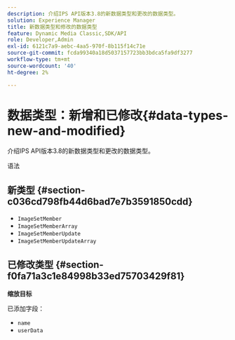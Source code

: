 ```yaml
---
description: 介绍IPS API版本3.8的新数据类型和更改的数据类型。
solution: Experience Manager
title: 新数据类型和修改的数据类型
feature: Dynamic Media Classic,SDK/API
role: Developer,Admin
exl-id: 6121c7a9-aebc-4aa5-970f-8b115f14c71e
source-git-commit: fcda99340a18d5037157723bb3bdca5fa9df3277
workflow-type: tm+mt
source-wordcount: '40'
ht-degree: 2%

---
```


# 数据类型：新增和已修改{#data-types-new-and-modified}

介绍IPS API版本3.8的新数据类型和更改的数据类型。

语法

## 新类型 {#section-c036cd798fb44d6bad7e7b3591850cdd}

* `ImageSetMember`
* `ImageSetMemberArray`
* `ImageSetMemberUpdate`
* `ImageSetMemberUpdateArray`

## 已修改类型 {#section-f0fa71a3c1e84998b33ed75703429f81}

**缩放目标**

已添加字段：

* `name`
* `userData`
